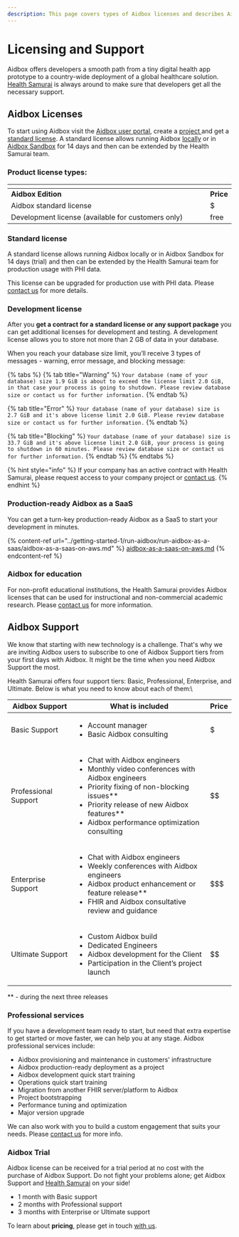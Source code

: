 ```yaml
---
description: This page covers types of Aidbox licenses and describes Aidbox Support tiers.
---
```


# Licensing and Support

Aidbox offers developers a smooth path from a tiny digital health app prototype to a country-wide deployment of a global healthcare solution. [Health Samurai](https://www.health-samurai.io/) is always around to make sure that developers get all the necessary support.

## Aidbox Licenses

To start using Aidbox visit the [Aidbox user portal](https://aidbox.app/), create a [project ](../overview/aidbox-user-portal/projects.md)and get a [standard license](../overview/aidbox-user-portal/licenses.md). A standard license allows running Aidbox [locally](../getting-started-1/run-aidbox/run-aidbox-locally-with-docker.md) or in [Aidbox Sandbox](run-aidbox-in-aidbox-sandbox.md) for 14 days and then can be extended by the Health Samurai team.&#x20;

### Product license types:

<table data-header-hidden><thead><tr><th width="447"></th><th></th></tr></thead><tbody><tr><td><strong>Aidbox Edition</strong></td><td><strong>Price</strong></td></tr><tr><td>Aidbox standard license</td><td>$</td></tr><tr><td>Development license (available for customers only)</td><td>free</td></tr></tbody></table>

### Standard license

A standard license allows running Aidbox locally or in Aidbox Sandbox for 14 days (trial) and then can be extended by the Health Samurai team for production usage with PHI data.&#x20;

This license can be upgraded for production use with PHI data. Please [contact us](../contact-us.md) for more details.

### Development license

After you **get a contract for a standard license or any support package** you can get additional licenses for development and testing. A development license allows you to store not more than 2 GB of data in your database.

When you reach your database size limit, you’ll receive 3 types of messages - warning, error message, and blocking message:

{% tabs %}
{% tab title="Warning" %}
`Your database (name of your database) size 1.9 GiB is about to exceed the license limit 2.0 GiB, in that case your process is going to shutdown. Please review database size or contact us for further information.`
{% endtab %}

{% tab title="Error" %}
`Your database (name of your database) size is 2.7 GiB and it's above license limit 2.0 GiB. Please review database size or contact us for further information.`
{% endtab %}

{% tab title="Blocking" %}
`Your database (name of your database) size is 33.7 GiB and it's above license limit 2.0 GiB, your process is going to shutdown in 60 minutes. Please review database size or contact us for further information.`
{% endtab %}
{% endtabs %}

{% hint style="info" %}
If your company has an active contract with Health Samurai, please request access to your company project or [contact us](../contact-us.md).
{% endhint %}

### Production-ready Aidbox as a SaaS

You can get a turn-key production-ready Aidbox as a SaaS to start your development in minutes.

{% content-ref url="../getting-started-1/run-aidbox/run-aidbox-as-a-saas/aidbox-as-a-saas-on-aws.md" %}
[aidbox-as-a-saas-on-aws.md](../getting-started-1/run-aidbox/run-aidbox-as-a-saas/aidbox-as-a-saas-on-aws.md)
{% endcontent-ref %}

### Aidbox for education

For non-profit educational institutions, the Health Samurai provides Aidbox licenses that can be used for instructional and non-commercial academic research. Please [contact us](../contact-us.md) for more information.

## Aidbox Support

We know that starting with new technology is a challenge. That's why we are inviting Aidbox users to subscribe to one of Aidbox Support tiers from your first days with Aidbox. It might be the time when you need Aidbox Support the most.

Health Samurai offers four support tiers: Basic, Professional, Enterprise, and Ultimate. Below is what you need to know about each of them:\\

| **Aidbox Support**   | **What is included**                                                                                                                                                                                                                                       | **Price** |
| -------------------- | ---------------------------------------------------------------------------------------------------------------------------------------------------------------------------------------------------------------------------------------------------------- | --------- |
| Basic Support        | <ul><li>Account manager</li><li>Basic Aidbox consulting</li></ul>                                                                                                                                                                                          | $         |
| Professional Support | <ul><li>Chat with Aidbox engineers</li><li>Monthly video conferences with Aidbox engineers</li><li>Priority fixing of non-blocking issues**</li><li>Priority release of new Aidbox features**</li><li>Aidbox performance optimization consulting</li></ul> | \$$       |
| Enterprise Support   | <ul><li>Chat with Aidbox engineers</li><li>Weekly conferences with Aidbox engineers</li><li>Aidbox product enhancement or feature release**</li><li>FHIR and Aidbox consultative review and guidance</li></ul>                                             | \$$$      |
| Ultimate Support     | <ul><li>Custom Aidbox build</li><li>Dedicated Engineers</li><li>Aidbox development for the Client</li><li>Participation in the Client’s project launch</li></ul>                                                                                           | \$$\$$    |

\*\* - during the next three releases

### Professional services

If you have a development team ready to start, but need that extra expertise to get started or move faster, we can help you at any stage. Aidbox professional services include:

* Aidbox provisioning and maintenance in customers' infrastructure
* Aidbox production-ready deployment as a project
* Aidbox development quick start training
* Operations quick start training
* Migration from another FHIR server/platform to Aidbox
* Project bootstrapping
* Performance tuning and optimization
* Major version upgrade

We can also work with you to build a custom engagement that suits your needs. Please [contact us](../contact-us.md) for more info.

### Aidbox Trial

Aidbox license can be received for a trial period at no cost with the purchase of Aidbox Support. Do not fight your problems alone; get Aidbox Support and [Health Samurai](https://www.health-samurai.io/) on your side!

* 1 month with Basic support
* 2 months with Professional support
* 3 months with Enterprise or Ultimate support

To learn about **pricing**, please get in touch [with us](../contact-us.md).

